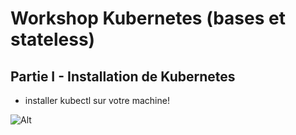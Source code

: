 # Workshop Kubernetes (bases et stateless)

## Partie I - Installation de Kubernetes

- installer kubectl sur votre machine!

![Alt](../images/img_p0_1.png)
